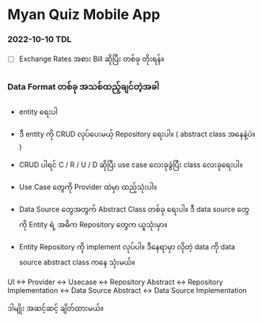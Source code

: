 # Myan Quiz Mobile App
### 2022-10-10 TDL
- [ ] Exchange Rates အစား Bill ဆိုပြီး တစ်ခု တိုးရန်။
### Data Format တစ်ခု အသစ်ထည့်ချင်တဲ့အခါ
- entity ရေးပါ
- ဒီ entity ကို CRUD လုပ်ပေးမယ့် Repository ရေးပါ။ ( abstract class အနေနဲ့ပဲ။ )
- CRUD ပါရင် C / R / U / D ဆိုပြီး use case လေးခုခွဲပြီး class လေးခုရေးပါ။ 
- Use Case တွေကို Provider ထဲမှာ ထည့်သုံးပါ။

- Data Source တွေအတွက် Abstract Class တစ်ခု ရေးပါ။ ဒီ data source တွေကို Entity ရဲ့ အဓိက Repository တွေက ယူသုံးမှာ။
- Entity Repository ကို implement လုပ်ပါ။ ဒီနေရာမှာ လိုတဲ့ data ကို data source abstract class  ကနေ သုံးမယ်။

UI <-> Provider <-> Usecase <-> Repository Abstract <-> Repository Implementation <-> Data Source Abstract <-> Data Source Implementation

ဒါမျိုး အဆင့်ဆင့် ချိတ်ထားမယ်။